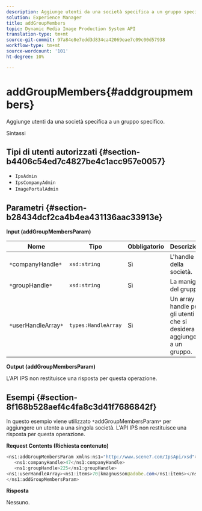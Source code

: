 ```yaml
---
description: Aggiunge utenti da una società specifica a un gruppo specifico.
solution: Experience Manager
title: addGroupMembers
topic: Dynamic Media Image Production System API
translation-type: tm+mt
source-git-commit: 97a84e8e7edd3d834ca42069eae7c09c00d57938
workflow-type: tm+mt
source-wordcount: '101'
ht-degree: 10%

---
```



# addGroupMembers{#addgroupmembers}

Aggiunge utenti da una società specifica a un gruppo specifico.

Sintassi

## Tipi di utenti autorizzati {#section-b4406c54ed7c4827be4c1acc957e0057}

* `IpsAdmin`
* `IpsCompanyAdmin`
* `ImagePortalAdmin`

## Parametri {#section-b28434dcf2ca4b4ea431136aac33913e}

**Input (addGroupMembersParam)**

| Nome | Tipo | Obbligatorio | Descrizione |
|---|---|---|---|
| `*`companyHandle`*` | `xsd:string` | Sì | L&#39;handle della società. |
| `*`groupHandle`*` | `xsd:string` | Sì | La maniglia del gruppo. |
| `*`userHandleArray`*` | `types:HandleArray` | Sì | Un array di handle per gli utenti che si desidera aggiungere a un gruppo. |

**Output (addGroupMembersParam)**

L&#39;API IPS non restituisce una risposta per questa operazione.

## Esempi {#section-8f168b528aef4c4fa8c3d41f7686842f}

In questo esempio viene utilizzato `*`addGroupMembersParam`*` per aggiungere un utente a una singola società. L&#39;API IPS non restituisce una risposta per questa operazione.

**Request Contents (Richiesta contenuto)**

```java
<ns1:addGroupMembersParam xmlns:ns1="http://www.scene7.com/IpsApi/xsd">
   <ns1:companyHandle>47</ns1:companyHandle>
   <ns1:groupHandle>225</ns1:groupHandle>
<ns1:userHandleArray><ns1:items>70|kmagnusson@adobe.com</ns1:items></ns1:userHandleArray>
</ns1:addGroupMembersParam>
```

**Risposta**

Nessuno.
